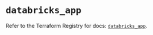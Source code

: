 # `databricks_app`

Refer to the Terraform Registry for docs: [`databricks_app`](https://registry.terraform.io/providers/databricks/databricks/1.74.0/docs/resources/app).

